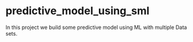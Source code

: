 # predictive_model_using_sml
In this project we build some predictive model using ML with multiple Data sets.
